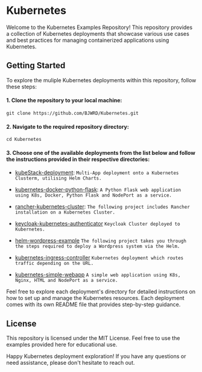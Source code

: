 # Kubernetes

Welcome to the Kubernetes Examples Repository! This repository provides a collection of Kubernetes deployments that showcase various use cases and best practices for managing containerized applications using Kubernetes.

## Getting Started
To explore the muliple Kubernetes deployments within this repository, follow these steps:

#### 1.	Clone the repository to your local machine:
    git clone https://github.com/BJWRD/Kubernetes.git
  
#### 2. Navigate to the required repository directory:
    cd Kubernetes
  
#### 3. Choose one of the available deployments from the list below and follow the instructions provided in their respective directories:

* [kubeStack-deployment](https://github.com/BJWRD/Kubernetes): `Multi-App deployment onto a Kubernetes Clusterm, utilising Helm Charts.`

* [kubernetes-docker-python-flask](https://github.com/BJWRD/Kubernetes): `A Python Flask web application using K8s, Docker, Python Flask and NodePort as a service.`

* [rancher-kubernetes-cluster](https://github.com/BJWRD/Kubernetes): `The following project includes Rancher installation on a Kubernetes Cluster.`

* [keycloak-kubernetes-authenticator](https://github.com/BJWRD/Kubernetes) `Keycloak Cluster deployed to Kubernetes.`

* [helm-wordpress-example](https://github.com/BJWRD/Kubernetes) `The following project takes you through the steps required to deploy a Wordpress system via the Helm.`

* [kubernetes-ingress-controller](https://github.com/BJWRD/Kubernetes) `Kubernetes deployment which routes traffic depending on the URL.`

* [kubernetes-simple-webapp](https://github.com/BJWRD/Kubernetes) `A simple web application using K8s, Nginx, HTML and NodePort as a service.`

Feel free to explore each deployment's directory for detailed instructions on how to set up and manage the Kubernetes resources. Each deployment comes with its own README file that provides step-by-step guidance.

## License
This repository is licensed under the MIT License. Feel free to use the examples provided here for educational use.

Happy Kubernetes deployment exploration! If you have any questions or need assistance, please don't hesitate to reach out.







